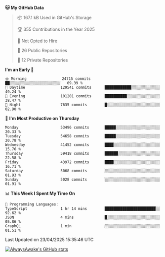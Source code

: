 <!--START_SECTION:waka-->
**🐱 My GitHub Data** 

> 📦 167.1 kB Used in GitHub's Storage 
 > 
> 🏆 355 Contributions in the Year 2025
 > 
> 🚫 Not Opted to Hire
 > 
> 📜 26 Public Repositories 
 > 
> 🔑 12 Private Repositories 
 > 
**I'm an Early 🐤** 

```text
🌞 Morning                24715 commits       ██░░░░░░░░░░░░░░░░░░░░░░░   09.39 % 
🌆 Daytime                129541 commits      ████████████░░░░░░░░░░░░░   49.24 % 
🌃 Evening                101201 commits      ██████████░░░░░░░░░░░░░░░   38.47 % 
🌙 Night                  7635 commits        █░░░░░░░░░░░░░░░░░░░░░░░░   02.90 % 
```
📅 **I'm Most Productive on Thursday** 

```text
Monday                   53496 commits       █████░░░░░░░░░░░░░░░░░░░░   20.33 % 
Tuesday                  54658 commits       █████░░░░░░░░░░░░░░░░░░░░   20.78 % 
Wednesday                41452 commits       ████░░░░░░░░░░░░░░░░░░░░░   15.76 % 
Thursday                 59418 commits       ██████░░░░░░░░░░░░░░░░░░░   22.58 % 
Friday                   43972 commits       ████░░░░░░░░░░░░░░░░░░░░░   16.71 % 
Saturday                 5068 commits        ░░░░░░░░░░░░░░░░░░░░░░░░░   01.93 % 
Sunday                   5028 commits        ░░░░░░░░░░░░░░░░░░░░░░░░░   01.91 % 
```


📊 **This Week I Spent My Time On** 

```text
💬 Programming Languages: 
TypeScript               1 hr 14 mins        ███████████████████████░░   92.62 % 
JSON                     4 mins              █░░░░░░░░░░░░░░░░░░░░░░░░   05.86 % 
GraphQL                  1 min               ░░░░░░░░░░░░░░░░░░░░░░░░░   01.51 % 
```


 Last Updated on 23/04/2025 15:35:46 UTC
<!--END_SECTION:waka-->

[![AlwaysAwake's GitHub stats](https://github-readme-stats.vercel.app/api?username=AlwaysAwake&show_icons=true&theme=github_dark&count_private=true)](https://github.com/AlwaysAwake/AlwaysAwake)
